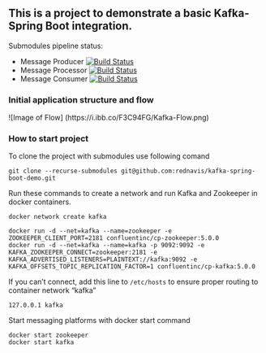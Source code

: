 <h2>This is a project to demonstrate a basic Kafka-Spring Boot integration.</h2>

Submodules pipeline status:
* Message Producer [![Build Status](https://dev.azure.com/yaraslauliaonau/kafka-spring-boot-demo%20Pipeline/_apis/build/status/rednavis.message-producer?branchName=master)](https://dev.azure.com/yaraslauliaonau/kafka-spring-boot-demo%20Pipeline/_build/latest?definitionId=3&branchName=master)
* Message Processor [![Build Status](https://dev.azure.com/yaraslauliaonau/kafka-spring-boot-demo%20Pipeline/_apis/build/status/rednavis.message-processor?branchName=master)](https://dev.azure.com/yaraslauliaonau/kafka-spring-boot-demo%20Pipeline/_build/latest?definitionId=2&branchName=master)
* Message Consumer [![Build Status](https://dev.azure.com/yaraslauliaonau/kafka-spring-boot-demo%20Pipeline/_apis/build/status/rednavis.message-consumer?branchName=master)](https://dev.azure.com/yaraslauliaonau/kafka-spring-boot-demo%20Pipeline/_build/latest?definitionId=1&branchName=master)

<h3>Initial application structure and flow</h3>
![Image of Flow]
(https://i.ibb.co/F3C94FG/Kafka-Flow.png)

<h3>How to start project</h3>

To clone the project with submodules use following comand
```
git clone --recurse-submodules git@github.com:rednavis/kafka-spring-boot-demo.git
```

Run these commands to create a network and run Kafka and Zookeeper in docker containers.

```
docker network create kafka
 
docker run -d --net=kafka --name=zookeeper -e ZOOKEEPER_CLIENT_PORT=2181 confluentinc/cp-zookeeper:5.0.0
docker run -d --net=kafka --name=kafka -p 9092:9092 -e KAFKA_ZOOKEEPER_CONNECT=zookeeper:2181 -e KAFKA_ADVERTISED_LISTENERS=PLAINTEXT://kafka:9092 -e KAFKA_OFFSETS_TOPIC_REPLICATION_FACTOR=1 confluentinc/cp-kafka:5.0.0
```

If you can’t connect, add this line to `/etc/hosts` to ensure proper routing to container network “kafka”

```
127.0.0.1 kafka
```

Start messaging platforms with docker start command

```
docker start zookeeper
docker start kafka
```
